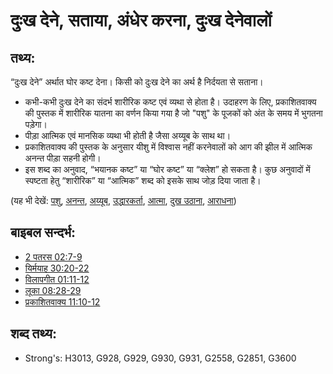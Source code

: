 # दुःख देने, सताया, अंधेर करना, दुःख देनेवालों #

## तथ्य: ##

“दुःख देने” अर्थात घोर कष्ट देना। किसी को दुःख देने का अर्थ है निर्दयता से सताना।

* कभी-कभी दुःख देने का संदर्भ शारीरिक कष्ट एवं व्यथा से होता है। उदाहरण के लिए, प्रकाशितवाक्य की पुस्तक में शारीरिक यातना का वर्णन किया गया है जो "पशु" के पूजकों को अंत के समय में भुगतना पड़ेगा।
* पीड़ा आत्मिक एवं मानसिक व्यथा भी होती है जैसा अय्यूब के साथ था।
* प्रकाशितवाक्य की पुस्तक के अनुसार यीशु में विश्वास नहीं करनेवालों को आग की झील में आत्मिक अनन्त पीड़ा सहनी होगी।
* इस शब्द का अनुवाद, “भयानक कष्ट” या “घोर कष्ट” या “क्लेश” हो सकता है। कुछ अनुवादों में स्पष्टता हेतु “शारीरिक” या “आत्मिक” शब्द को इसके साथ जोड़ दिया जाता है।


(यह भी देखें: [पशु](../other/beast.md), [अनन्त](../kt/eternity.md), [अय्यूब](../names/job.md), [उद्धारकर्ता](../kt/savior.md), [आत्मा](../kt/spirit.md), [दुख उठाना](../other/suffer.md), [आराधना](../kt/worship.md))

## बाइबल सन्दर्भ: ##

* [2 पतरस 02:7-9](rc://en/tn/help/2pe/02/07)
* [यिर्मयाह 30:20-22](rc://en/tn/help/jer/30/20)
* [विलापगीत 01:11-12](rc://en/tn/help/lam/01/11)
* [लूका 08:28-29](rc://en/tn/help/luk/08/28)
* [प्रकाशितवाक्य 11:10-12](rc://en/tn/help/rev/11/10)

## शब्द तथ्य: ##

* Strong's: H3013, G928, G929, G930, G931, G2558, G2851, G3600
